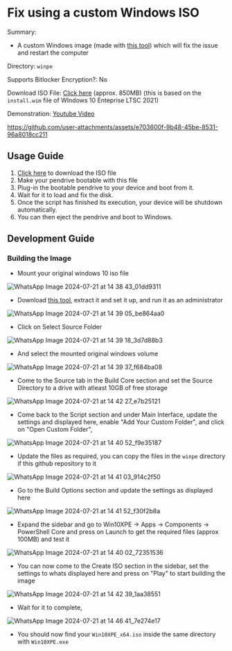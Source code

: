 # Fix using a custom Windows ISO

Summary:

- A custom Windows image (made with [this tool](https://github.com/ChrisRfr/Win10XPE)) which will fix the issue and restart the computer

Directory: `winpe`

Supports Bitlocker Encryption?: No

Download ISO File: [Click here](https://drive.google.com/file/d/1DpG4rdgNYhquszO324B6rgw-LDlEMyzi/view?usp=sharing) (approx. 850MB) (this is based on the `install.wim` file of WIndows 10 Enteprise LTSC 2021)

Demonstration: [Youtube Video](https://youtu.be/2F-rhVMHQfE)

https://github.com/user-attachments/assets/e703600f-9b48-45be-8531-96a8018cc211

## Usage Guide

1. [Click here](https://drive.google.com/file/d/1DpG4rdgNYhquszO324B6rgw-LDlEMyzi/view?usp=sharing) to download the ISO file
2. Make your pendrive bootable with this file
3. Plug-in the bootable pendrive to your device and boot from it.
4. Wait for it to load and fix the disk.
5. Once the script has finished its execution, your device will be shutdown automatically.
6. You can then eject the pendrive and boot to Windows.

## Development Guide

### Building the Image

- Mount your original windows 10 iso file

![WhatsApp Image 2024-07-21 at 14 38 43_01dd9311](https://github.com/user-attachments/assets/4659d40e-687c-4707-b82c-bd077ef07b1a)

- Download [this tool](https://github.com/ChrisRfr/Win10XPE), extract it and set it up, and run it as an administrator

![WhatsApp Image 2024-07-21 at 14 39 05_be864aa0](https://github.com/user-attachments/assets/4aec23c0-0ba3-4bf8-ad06-b130046c5137)

- Click on Select Source Folder

![WhatsApp Image 2024-07-21 at 14 39 18_3d7d88b3](https://github.com/user-attachments/assets/b9685c86-fc99-4a51-82a7-990384e0a2d4)

- And select the mounted original windows volume

![WhatsApp Image 2024-07-21 at 14 39 37_f684ba08](https://github.com/user-attachments/assets/4210ad24-1aba-4442-9730-686c20973cfb)

- Come to the Source tab in the Build Core section and set the Source Directory to a drive with atleast 10GB of free storage

![WhatsApp Image 2024-07-21 at 14 42 27_e7b25121](https://github.com/user-attachments/assets/f20b4295-eef1-4159-ad78-8a92c7bb5fb2)

- Come back to the Script section and under Main Interface, update the settings and displayed here, enable "Add Your Custom Folder", and click on "Open Custom Folder", 

![WhatsApp Image 2024-07-21 at 14 40 52_f9e35187](https://github.com/user-attachments/assets/0e9a624e-a0f3-47e5-87ab-93dcff139277)

- Update the files as required, you can copy the files in the `winpe` directory if this github repository to it

![WhatsApp Image 2024-07-21 at 14 41 03_914c2f50](https://github.com/user-attachments/assets/2d34d0b5-1565-4ee1-9b11-620296e76127)

- Go to the Build Options section and update the settings as displayed here

![WhatsApp Image 2024-07-21 at 14 41 52_f30f2b8a](https://github.com/user-attachments/assets/f07a99ad-a263-45da-93cd-c22c750656f4)

- Expand the sidebar and go to Win10XPE -> Apps -> Components -> PowerShell Core and press on Launch to get the required files (approx 100MB) and test it

![WhatsApp Image 2024-07-21 at 14 40 02_72351536](https://github.com/user-attachments/assets/9148ee98-ecf3-4260-8530-e4976774fb3b)

- You can now come to the Create ISO section in the sidebar, set the settings to whats displayed here and press on "Play" to start building the image

![WhatsApp Image 2024-07-21 at 14 42 39_1aa38551](https://github.com/user-attachments/assets/70758c3a-0913-4891-a613-179c895abb32)

- Wait for it to complete,

![WhatsApp Image 2024-07-21 at 14 46 41_7e274e17](https://github.com/user-attachments/assets/a465c457-ca5a-4862-a697-91221f5fe866)

- You should now find your `Win10XPE_x64.iso` inside the same directory with `Win10XPE.exe`

